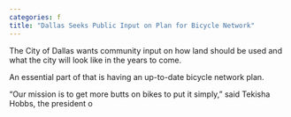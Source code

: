 ```yaml
---
categories: f
title: "Dallas Seeks Public Input on Plan for Bicycle Network"
---
```


The City of Dallas wants community input on how land should be used and what the city will look like in the years to come. 



An essential part of that is having an up-to-date bicycle network plan.



“Our mission is to get more butts on bikes to put it simply,” said Tekisha Hobbs, the president o